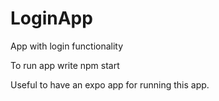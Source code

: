 # LoginApp
App with login functionality

To run app write npm start

Useful to have an expo app for running this app.
